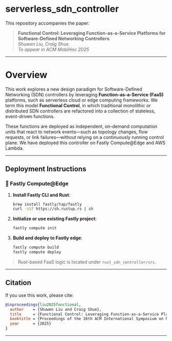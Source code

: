 # serverless_sdn_controller

This repository accompanies the paper:

> **Functional Control: Leveraging Function-as-a-Service Platforms for Software-Defined Networking Controllers**  
> *Shuwen Liu, Craig Shue.*  
> *To appear in ACM MobiHoc 2025*  

---

# Overview

This work explores a new design paradigm for Software-Defined Networking (SDN) controllers by leveraging **Function-as-a-Service (FaaS)** platforms, such as serverless cloud or edge computing frameworks. We term this model **Functional Control**, in which traditional monolithic or distributed SDN controllers are refactored into a collection of stateless, event-driven functions.

These functions are deployed as independent, on-demand computation units that react to network events—such as topology changes, flow requests, or link failures—without relying on a continuously running control plane. We have deployed this controller on Fastly Compute@Edge and AWS Lambda.

---

## Deployment Instructions

### 🚀 Fastly Compute@Edge

1. **Install Fastly CLI and Rust**:
   ```bash
   brew install fastly/tap/fastly
   curl -sSf https://sh.rustup.rs | sh
   ```

2. **Initialize or use existing Fastly project**:
   ```bash
   fastly compute init
   ```

3. **Build and deploy to Fastly edge**:
   ```bash
   fastly compute build
   fastly compute deploy
   ```

> Rust-based FaaS logic is located under `rust_sdn_controller/src`.

---

## Citation

If you use this work, please cite:

```bibtex
@inproceedings{liu2025functional,
  author    = {Shuwen Liu and Craig Shue},
  title     = {Functional Control: Leveraging Function-as-a-Service Platforms for Software-Defined Networking Controllers},
  booktitle = {Proceedings of the 26th ACM International Symposium on Mobile Ad Hoc Networking and Computing (MobiHoc)},
  year      = {2025}
}
```

---
